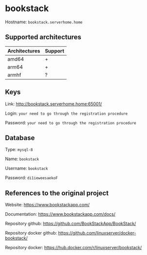 # bookstack
Hostname: `bookstack.serverhome.home`

## Supported architectures
| Architectures | Support |
| :------------ | :------ |
| amd64         | +       |
| arm64         | +       |
| armhf         | ?       |

## Keys
Link: http://bookstack.serverhome.home:65001/

Login: `your need to go through the registration procedure`

Password: `your need to go through the registration procedure`

## Database
Type: `mysql-8`

Name: `bookstack`

Username: `bookstack`

Password: `di1ieweesaekoF`

## References to the original project
Website: https://www.bookstackapp.com/

Documentation: https://www.bookstackapp.com/docs/

Repository github: https://github.com/BookStackApp/BookStack/

Repository docker github: https://github.com/linuxserver/docker-bookstack/

Repository docker: https://hub.docker.com/r/linuxserver/bookstack/